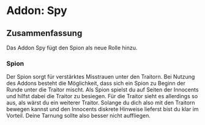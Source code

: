 # Addon: Spy

## Zusammenfassung

Das Addon Spy fügt den Spion als neue Rolle hinzu.

### Spion

Der Spion sorgt für verstärktes Misstrauen unter den Traitorn. Bei Nutzung des Addons besteht die Möglichkeit, dass sich ein Spion zu Beginn der Runde unter die Traitor mischt. Als Spion spielst du auf Seiten der Innocents und hilfst dabei die Traitor zu besiegen. Für die Traitor sieht es allerdings so aus, als wärst du ein weiterer Traitor. Solange du dich also mit den Traitorn bewegen kannst und den Innocents diskrete Hinweise lieferst bist du klar im Vorteil. Deine Tarnung sollte also besser nicht auffliegen.

